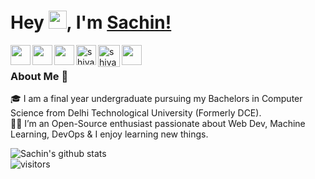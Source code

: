 <!-- ### Hi there 👋 -->

<!--
**sachin235/sachin235** is a ✨ _special_ ✨ repository because its `README.md` (this file) appears on your GitHub profile.

Here are some ideas to get you started:

- 🔭 I’m currently working on ...
- 🌱 I’m currently learning ...
- 👯 I’m looking to collaborate on ...
- 🤔 I’m looking for help with ...
- 💬 Ask me about ...
- 📫 How to reach me: ...
- 😄 Pronouns: ...
- ⚡ Fun fact: ...
-->

# Hey <img src="https://github.com/TheDudeThatCode/TheDudeThatCode/blob/master/Assets/Hi.gif" width="29px">, I'm [Sachin!](https://sachin235.github.io/SS-website/)

<a href="https://www.linkedin.com/in/sachin-singla">
  <img align="left" width="32px" src="https://cdn.jsdelivr.net/npm/simple-icons@v3/icons/linkedin.svg"  />
</a>

<a href="https://twitter.com/ss_sachinsingla">
  <img align="left" width="32px" src="https://cdn.jsdelivr.net/npm/simple-icons@v3/icons/twitter.svg" />
</a>

<a href="https://medium.com/@sachindtu235">
  <img align="left" width="32px" src="https://cdn.jsdelivr.net/npm/simple-icons@v3/icons/medium.svg" />
</a>

<a href="https://www.codechef.com/users/sachin491"> 
   <img align="left" alt="shivam491's Codechef" width="32px" src="https://cdn.jsdelivr.net/npm/simple-icons@v3/icons/codechef.svg" />
</a>

<a href="https://codeforces.com/profile/code_ss"> 
   <img align="left" alt="shivam491's Codechef" width="35px" src="https://cdn.jsdelivr.net/npm/simple-icons@v3/icons/codeforces.svg" />
</a>

<a href="mailto:sachindtu235@gmail.com">
  <img align="left" width="32px" src="https://cdn.jsdelivr.net/npm/simple-icons@v3/icons/gmail.svg" />
</a>

<br />

### About Me 🚀

🎓 I am a final year undergraduate pursuing my Bachelors in Computer Science from Delhi Technological University (Formerly DCE).
</br>
👨‍💻 I’m an Open-Source enthusiast passionate about Web Dev, Machine Learning, DevOps & I enjoy learning new things. </br>

<!-- ## My Experiences 🙌
- Software Engineering Intern  -->

<!-- ### Honors & Awards 🏅
- 21 Under 21 Award -->

![Sachin's github stats](https://github-readme-stats.vercel.app/api?username=sachin235&show_icons=true&hide_border=true)
<br />
![visitors](https://visitor-badge.laobi.icu/badge?page_id=sachin235.sachin235)

<!-- <p align="left"> <img src="https://komarev.com/ghpvc/?username=sachin235" alt="sachin235" /> </p> -->
